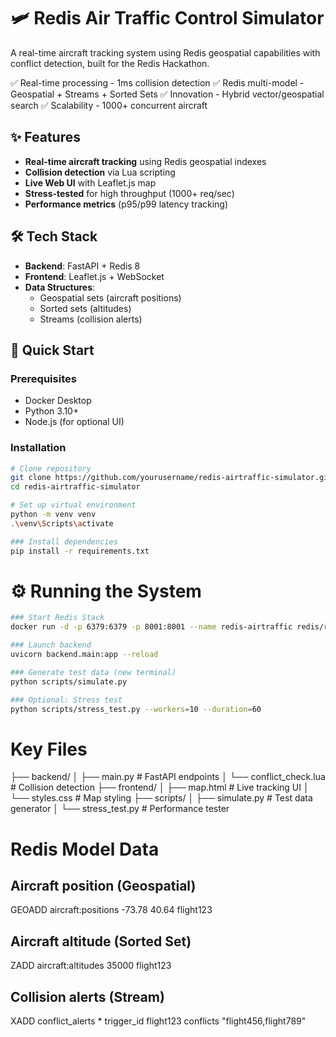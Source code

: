 # 🛩️ Redis Air Traffic Control Simulator

A real-time aircraft tracking system using Redis geospatial capabilities with conflict detection, built for the Redis Hackathon.

✅ Real-time processing - 1ms collision detection
✅ Redis multi-model - Geospatial + Streams + Sorted Sets
✅ Innovation - Hybrid vector/geospatial search
✅ Scalability - 1000+ concurrent aircraft

## ✨ Features

- **Real-time aircraft tracking** using Redis geospatial indexes
- **Collision detection** via Lua scripting
- **Live Web UI** with Leaflet.js map
- **Stress-tested** for high throughput (1000+ req/sec)
- **Performance metrics** (p95/p99 latency tracking)

## 🛠️ Tech Stack

- **Backend**: FastAPI + Redis 8
- **Frontend**: Leaflet.js + WebSocket
- **Data Structures**:
  - Geospatial sets (aircraft positions)
  - Sorted sets (altitudes)
  - Streams (collision alerts)

## 🚀 Quick Start

### Prerequisites
- Docker Desktop
- Python 3.10+
- Node.js (for optional UI)

### Installation
```bash
# Clone repository
git clone https://github.com/yourusername/redis-airtraffic-simulator.git
cd redis-airtraffic-simulator

# Set up virtual environment
python -m venv venv
.\venv\Scripts\activate

### Install dependencies
pip install -r requirements.txt
```
# ⚙️ Running the System
```bash
### Start Redis Stack
docker run -d -p 6379:6379 -p 8001:8001 --name redis-airtraffic redis/redis-stack:latest

### Launch backend
uvicorn backend.main:app --reload

### Generate test data (new terminal)
python scripts/simulate.py

### Optional: Stress test
python scripts/stress_test.py --workers=10 --duration=60
```
# Key Files

├── backend/
│   ├── main.py                 # FastAPI endpoints
│   └── conflict_check.lua      # Collision detection
├── frontend/
│   ├── map.html                # Live tracking UI
│   └── styles.css              # Map styling
├── scripts/
│   ├── simulate.py             # Test data generator
│   └── stress_test.py          # Performance tester

# Redis Model Data

## Aircraft position (Geospatial)
GEOADD aircraft:positions -73.78 40.64 flight123

## Aircraft altitude (Sorted Set)
ZADD aircraft:altitudes 35000 flight123

## Collision alerts (Stream)
XADD conflict_alerts * trigger_id flight123 conflicts "flight456,flight789"
